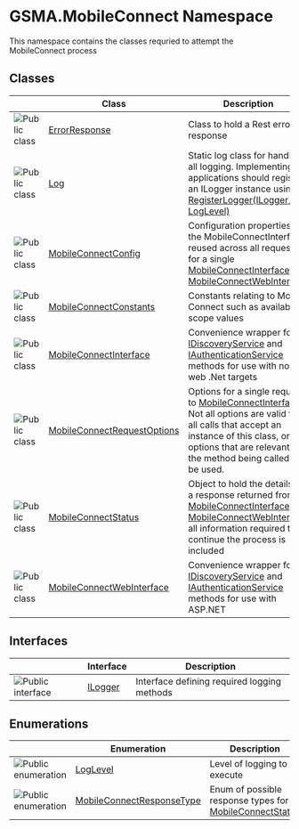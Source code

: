 GSMA.MobileConnect Namespace
============================
This namespace contains the classes requried to attempt the MobileConnect process


Classes
-------

                | Class                             | Description                                                                                                                                                                                                         
--------------- | --------------------------------- | ------------------------------------------------------------------------------------------------------------------------------------------------------------------------------------------------------------------- 
![Public class] | [ErrorResponse][1]                | Class to hold a Rest error response                                                                                                                                                                                 
![Public class] | [Log][2]                          | Static log class for handling all logging. Implementing applications should register an ILogger instance using [RegisterLogger(ILogger, LogLevel)][3]                                                               
![Public class] | [MobileConnectConfig][4]          | Configuration properties for the MobileConnectInterface, reused across all requests for a single [MobileConnectInterface][5] or [MobileConnectWebInterface][6]                                                      
![Public class] | [MobileConnectConstants][7]       | Constants relating to Mobile Connect such as available scope values                                                                                                                                                 
![Public class] | [MobileConnectInterface][5]       | Convenience wrapper for [IDiscoveryService][8] and [IAuthenticationService][9] methods for use with non-web .Net targets                                                                                            
![Public class] | [MobileConnectRequestOptions][10] | Options for a single request to [MobileConnectInterface][5]. Not all options are valid for all calls that accept an instance of this class, only options that are relevant to the method being called will be used. 
![Public class] | [MobileConnectStatus][11]         | Object to hold the details of a response returned from [MobileConnectInterface][5] and [MobileConnectWebInterface][6] all information required to continue the process is included                                  
![Public class] | [MobileConnectWebInterface][6]    | Convenience wrapper for [IDiscoveryService][8] and [IAuthenticationService][9] methods for use with ASP.NET                                                                                                         


Interfaces
----------

                    | Interface     | Description                                 
------------------- | ------------- | ------------------------------------------- 
![Public interface] | [ILogger][12] | Interface defining required logging methods 


Enumerations
------------

                      | Enumeration                     | Description                                                   
--------------------- | ------------------------------- | ------------------------------------------------------------- 
![Public enumeration] | [LogLevel][13]                  | Level of logging to execute                                   
![Public enumeration] | [MobileConnectResponseType][14] | Enum of possible response types for [MobileConnectStatus][11] 

[1]: ErrorResponse/README.md
[2]: Log/README.md
[3]: Log/RegisterLogger.md
[4]: MobileConnectConfig/README.md
[5]: MobileConnectInterface/README.md
[6]: MobileConnectWebInterface/README.md
[7]: MobileConnectConstants/README.md
[8]: ../GSMA.MobileConnect.Discovery/IDiscoveryService/README.md
[9]: ../GSMA.MobileConnect.Authentication/IAuthenticationService/README.md
[10]: MobileConnectRequestOptions/README.md
[11]: MobileConnectStatus/README.md
[12]: ILogger/README.md
[13]: LogLevel/README.md
[14]: MobileConnectResponseType/README.md
[15]: ../_icons/Help.png
[Public class]: ../_icons/pubclass.gif "Public class"
[Public interface]: ../_icons/pubinterface.gif "Public interface"
[Public enumeration]: ../_icons/pubenumeration.gif "Public enumeration"